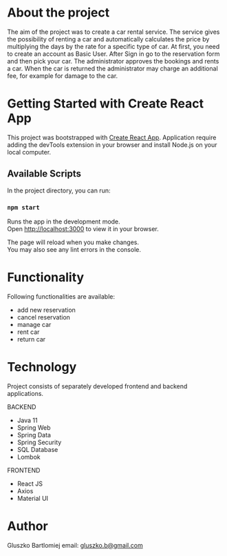 # About the project

The aim of the project was to create a car rental service. The service gives the possibility of renting a car and 
automatically calculates the price by multiplying the days by the rate for a specific type of car.
At first, you need to create an account as Basic User. After Sign in go to the reservation form and then pick your car.
The administrator approves the bookings and rents a car. When the car is returned the administrator may charge an 
additional fee, for example for damage to the car.


# Getting Started with Create React App

This project was bootstrapped with [Create React App](https://github.com/facebook/create-react-app).
Application require adding the devTools extension in your browser and install Node.js on your local computer.

## Available Scripts

In the project directory, you can run:

### `npm start`

Runs the app in the development mode.\
Open [http://localhost:3000](http://localhost:3000) to view it in your browser.

The page will reload when you make changes.\
You may also see any lint errors in the console.

# Functionality

Following functionalities are available:

- add new reservation
- cancel reservation
- manage car
- rent car
- return car

# Technology

Project consists of separately developed frontend and backend applications.

BACKEND
- Java 11
- Spring Web
- Spring Data
- Spring Security
- SQL Database
- Lombok

FRONTEND
- React JS
- Axios
- Material UI

# Author

Gluszko Bartlomiej email: gluszko.b@gmail.com